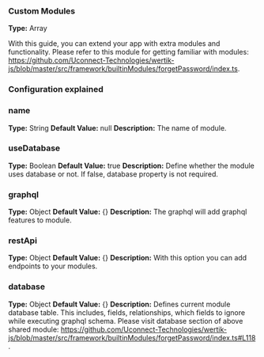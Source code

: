 ### Custom Modules

**Type:** Array<IConfigurationCustomModule>

With this guide, you can extend your app with extra modules and functionality. Please refer to this module for getting familiar with modules: https://github.com/Uconnect-Technologies/wertik-js/blob/master/src/framework/builtinModules/forgetPassword/index.ts.

### Configuration explained

### name

**Type:** String
**Default Value:** null
**Description:** The name of module.

### useDatabase

**Type:** Boolean
**Default Value:** true
**Description:** Define whether the module uses database or not. If false, database property is not required.

### graphql

**Type:** Object
**Default Value:** {}
**Description:** The graphql will add graphql features to module.

### restApi

**Type:** Object
**Default Value:** {}
**Description:** With this option you can add endpoints to your modules.

### database

**Type:** Object
**Default Value:** {}
**Description:** Defines current module database table. This includes, fields, relationships, which fields to ignore while executing graphql schema. Please visit database section of above shared module: https://github.com/Uconnect-Technologies/wertik-js/blob/master/src/framework/builtinModules/forgetPassword/index.ts#L118.
